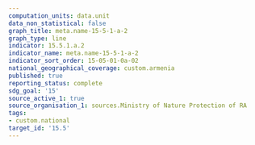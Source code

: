 ```yaml
---
computation_units: data.unit
data_non_statistical: false
graph_title: meta.name-15-5-1-a-2
graph_type: line
indicator: 15.5.1.a.2
indicator_name: meta.name-15-5-1-a-2
indicator_sort_order: 15-05-01-0a-02
national_geographical_coverage: custom.armenia
published: true
reporting_status: complete
sdg_goal: '15'
source_active_1: true
source_organisation_1: sources.Ministry of Nature Protection of RA
tags:
- custom.national
target_id: '15.5'
---
```

